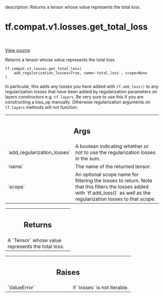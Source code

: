 description: Returns a tensor whose value represents the total loss.

<div itemscope itemtype="http://developers.google.com/ReferenceObject">
<meta itemprop="name" content="tf.compat.v1.losses.get_total_loss" />
<meta itemprop="path" content="Stable" />
</div>

# tf.compat.v1.losses.get_total_loss

<!-- Insert buttons and diff -->

<table class="tfo-notebook-buttons tfo-api nocontent" align="left">

</table>

<a target="_blank" class="external" href="/code/stable/tensorflow/python/ops/losses/util.py">View source</a>



Returns a tensor whose value represents the total loss.

<pre class="devsite-click-to-copy prettyprint lang-py tfo-signature-link">
<code>tf.compat.v1.losses.get_total_loss(
    add_regularization_losses=True, name=&#x27;total_loss&#x27;, scope=None
)
</code></pre>



<!-- Placeholder for "Used in" -->

In particular, this adds any losses you have added with `tf.add_loss()` to
any regularization losses that have been added by regularization parameters
on layers constructors e.g. `tf.layers`. Be very sure to use this if you
are constructing a loss_op manually. Otherwise regularization arguments
on `tf.layers` methods will not function.

<!-- Tabular view -->
 <table class="responsive fixed orange">
<colgroup><col width="214px"><col></colgroup>
<tr><th colspan="2"><h2 class="add-link">Args</h2></th></tr>

<tr>
<td>
`add_regularization_losses`
</td>
<td>
A boolean indicating whether or not to use the
regularization losses in the sum.
</td>
</tr><tr>
<td>
`name`
</td>
<td>
The name of the returned tensor.
</td>
</tr><tr>
<td>
`scope`
</td>
<td>
An optional scope name for filtering the losses to return. Note that
this filters the losses added with `tf.add_loss()` as well as the
regularization losses to that scope.
</td>
</tr>
</table>



<!-- Tabular view -->
 <table class="responsive fixed orange">
<colgroup><col width="214px"><col></colgroup>
<tr><th colspan="2"><h2 class="add-link">Returns</h2></th></tr>
<tr class="alt">
<td colspan="2">
A `Tensor` whose value represents the total loss.
</td>
</tr>

</table>



<!-- Tabular view -->
 <table class="responsive fixed orange">
<colgroup><col width="214px"><col></colgroup>
<tr><th colspan="2"><h2 class="add-link">Raises</h2></th></tr>

<tr>
<td>
`ValueError`
</td>
<td>
if `losses` is not iterable.
</td>
</tr>
</table>

